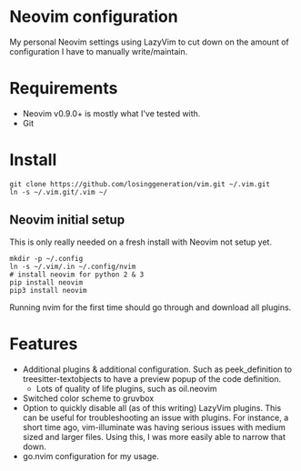 # Neovim configuration

My personal Neovim settings using LazyVim to cut down on the amount of
configuration I have to manually write/maintain. 

# Requirements

* Neovim v0.9.0+ is mostly what I've tested with.
* Git

# Install

```shell
git clone https://github.com/losinggeneration/vim.git ~/.vim.git
ln -s ~/.vim.git/.vim ~/
```

## Neovim initial setup

This is only really needed on a fresh install with Neovim not setup yet.

```shell
mkdir -p ~/.config
ln -s ~/.vim/.in ~/.config/nvim
# install neovim for python 2 & 3
pip install neovim
pip3 install neovim
```

Running nvim for the first time should go through and download all plugins.

# Features

* Additional plugins & additional configuration. Such as peek_definition to
  treesitter-textobjects to have a preview popup of the code definition.
  * Lots of quality of life plugins, such as oil.neovim
* Switched color scheme to gruvbox
* Option to quickly disable all (as of this writing) LazyVim plugins. This can
  be useful for troubleshooting an issue with plugins. For instance, a short
  time ago, vim-illuminate was having serious issues with medium sized and
  larger files. Using this, I was more easily able to narrow that down.
* go.nvim configuration for my usage.

